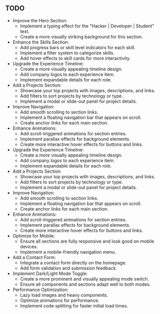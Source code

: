 ## TODO

- Improve the Hero Section:
  - Implement a typing effect for the "Hacker | Developer | Student" text.
  - Create a more visually striking background for this section.
- Enhance the Skills Section:
  - Add progress bars or skill level indicators for each skill.
  - Implement a filter system to categorize skills.
  - Add hover effects to skill cards for more interactivity.
- Upgrade the Experience Timeline:
  - Create a more visually appealing timeline design.
  - Add company logos to each experience item.
  - Implement expandable details for each role.
- Add a Projects Section:
  - Showcase your top projects with images, descriptions, and links.
  - Add filters to sort projects by technology or type.
  - Implement a modal or slide-out panel for project details.
- Improve Navigation:
  - Add smooth scrolling to section links.
  - Implement a floating navigation bar that appears on scroll.
  - Create anchor links for each main section.
- Enhance Animations:
  - Add scroll-triggered animations for section entries.
  - Implement parallax effects for background elements.
  - Create more interactive hover effects for buttons and links.
- Upgrade the Experience Timeline:
  - Create a more visually appealing timeline design.
  - Add company logos to each experience item.
  - Implement expandable details for each role.
- Add a Projects Section:
  - Showcase your top projects with images, descriptions, and links.
  - Add filters to sort projects by technology or type.
  - Implement a modal or slide-out panel for project details.
- Improve Navigation:
  - Add smooth scrolling to section links.
  - Implement a floating navigation bar that appears on scroll.
  - Create anchor links for each main section.
- Enhance Animations:
  - Add scroll-triggered animations for section entries.
  - Implement parallax effects for background elements.
  - Create more interactive hover effects for buttons and links.
- Optimize for Mobile:
  - Ensure all sections are fully responsive and look good on mobile devices.
  - Implement a mobile-friendly navigation menu.
- Add a Contact Form:
  - Integrate a contact form directly on the homepage.
  - Add form validation and submission feedback.
- Implement Dark/Light Mode Toggle:
  - Create a more prominent and visually appealing mode switch.
  - Ensure all components and sections adapt well to both modes.
- Performance Optimization:
  - Lazy load images and heavy components.
  - Optimize animations for performance.
  - Implement code splitting for faster initial load times.
